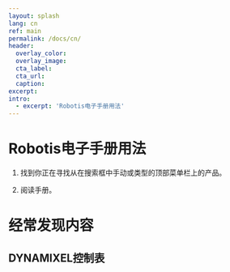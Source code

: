 ```yaml
---
layout: splash
lang: cn
ref: main
permalink: /docs/cn/
header:
  overlay_color:
  overlay_image:
  cta_label:
  cta_url:
  caption:
excerpt:
intro:
  - excerpt: 'Robotis电子手册用法'
---
```


# Robotis电子手册用法

1. 找到你正在寻找从在搜索框中手动或类型的顶部菜单栏上的产品。

2. 阅读手册。

# 经常发现内容

## DYNAMIXEL控制表
